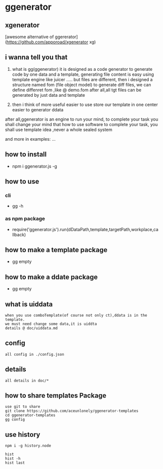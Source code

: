 # ggenerator

## xgenerator
[awesome alternative of ggererator](https://github.com/apporoad/xgenerator xg)  

## i wanna tell you that
1. what is gg(ggenerator)
    it is designed as a code generator to generate code by one data and a template,
    generating file content is easy using template engine like juicer .....
    but files are different, then i designed a structure named fom (file object model)
    to generate diff files, we can define diffenret fom ,like @ demo.fom
    after all,all tgt files can be generated by just data and template

2. then i think of
    more useful
    easier to use
    store our template in one center
    easier to generator ddata

after all,ggenerator is an engine to run your mind, to complete your task
    you shall change your mind that how to use software to complete your task,
        you shall use template idea ,never a whole sealed system

and more in examples:
...

## how to install 
* npm i ggenerator.js -g

## how to use 
### cli
* gg -h

### as npm package
* require('ggenerator.js').run(dDataPath,template,targetPath,workplace,callback)

## how to make a template package
* gg empty

## how to make a ddate package
* gg empty

## what is uiddata
    when you use comboTemplate(of course not only ct),ddata is in the template.
    we must need change some data,it is uiddta
    details @ doc/uiddata.md

## config
    all config in ./config.json


## details
    all details in doc/*


## how to share templates Package
    use git to share
    git clone https://github.com/aceunlonely/ggenerator-templates
    cd ggenerator-templates
    gg config

## use  history
    npm i -g history.node
```shell
hist
hist -h
hist last
```